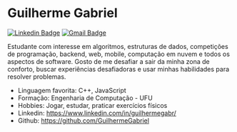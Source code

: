 # Guilherme Gabriel

[![Linkedin Badge](https://img.shields.io/badge/-Guilherme%20Gabriel-00875f?style=flat-square&logo=Linkedin&logoColor=white&link=https://www.linkedin.com/in/guilhermegabr/)](https://www.linkedin.com/in/guilhermegabr/) 
[![Gmail Badge](https://img.shields.io/badge/-guilhermegf005@gmail.com-00875f?style=flat-square&logo=Gmail&logoColor=white&link=mailto:guilhermegf005@gmail.com)](mailto:guilhermegf005@gmail.com)


Estudante com interesse em algoritmos, estruturas de dados, competições de programação, backend, web, mobile, computação em nuvem e todos os aspectos de software. Gosto de me desafiar a sair da minha zona de conforto, buscar experiências desafiadoras e usar minhas habilidades para resolver problemas.

- Linguagem favorita: C++, JavaScript
- Formação: Engenharia de Computação - UFU
- Hobbies: Jogar, estudar, praticar exercícios físicos
- Linkedin: https://www.linkedin.com/in/guilhermegabr/
- Github: https://github.com/GuilhermeGabriel